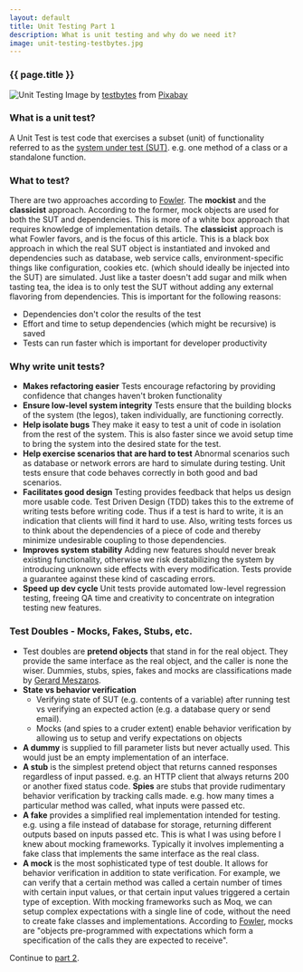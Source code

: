 ```yaml
---
layout: default
title: Unit Testing Part 1
description: What is unit testing and why do we need it?
image: unit-testing-testbytes.jpg
---
```

### {{ page.title }}

![Unit Testing](../../../img/unit-testing-testbytes.jpg)
<span class="credit">Image by <a href="https://pixabay.com/users/testbytes-1013799/?utm_source=link-attribution&amp;utm_medium=referral&amp;utm_campaign=image&amp;utm_content=762486">testbytes</a> from <a href="https://pixabay.com/?utm_source=link-attribution&amp;utm_medium=referral&amp;utm_campaign=image&amp;utm_content=762486">Pixabay</a></span>

### What is a unit test?

A Unit Test is test code that exercises a subset (unit) of functionality referred to as the [system under test (SUT)](https://en.wikipedia.org/wiki/System_under_test). e.g. one method of a class or a standalone function. 

### What to test?
There are two approaches according to [Fowler](https://martinfowler.com/articles/mocksArentStubs.html#ClassicalAndMockistTesting). The **mockist** and the **classicist** approach. According to the former, mock objects are used for both the SUT and dependencies.
This is more of a white box approach that requires knowledge of implementation details. The **classicist** approach is what Fowler favors, and is the focus of this article. This is a black box approach in which the real SUT object is instantiated and invoked and dependencies such as database, web service calls, environment-specific things like configuration, cookies etc. (which should ideally be injected into the SUT) are simulated. Just like a taster doesn't add sugar and milk when tasting tea, the idea is to only test the SUT without adding any external flavoring from dependencies. 
This is important for the following reasons:
- Dependencies don't color the results of the test
- Effort and time to setup dependencies (which might be recursive) is saved
- Tests can run faster which is important for developer productivity

### Why write unit tests?

- **Makes refactoring easier**
Tests encourage refactoring by providing confidence that changes haven't broken functionality
- **Ensure low-level system integrity**
Tests ensure that the building blocks of the system (the legos), taken individually, are functioning correctly. 
- **Help isolate bugs**
They make it easy to test a unit of code in isolation from the rest of the system. This is also faster since we avoid setup time to bring the system into the desired state for the test. 
- **Help exercise scenarios that are hard to test**
Abnormal scenarios such as database or network errors are hard to simulate during testing. Unit tests ensure that code behaves correctly in both good and bad scenarios.
- **Facilitates good design**
Testing provides feedback that helps us design more usable code. Test Driven Design (TDD) takes this to the extreme of writing tests before writing code. Thus if a test is hard to write, it is an indication that clients will find it hard to use. Also, writing tests forces us to think about the dependencies of a piece of code and thereby minimize undesirable coupling to those dependencies.
- **Improves system stability**
Adding new features should never break existing functionality, otherwise we risk destabilizing the system by introducing unknown side effects with every modification. Tests provide a guarantee against these kind of cascading errors. 
- **Speed up dev cycle**
Unit tests provide automated low-level regression testing, freeing QA time and creativity to concentrate on integration testing new features. 

### Test Doubles - Mocks, Fakes, Stubs, etc.

- Test doubles are **pretend objects** that stand in for the real object. They provide the same interface as the real object, and the caller is none the wiser. Dummies, stubs, spies, fakes and mocks are classifications made by [Gerard Meszaros](http://xunitpatterns.com/Test%20Double%20Patterns.html).
- **State vs behavior verification**
    - Verifying state of SUT (e.g. contents of a variable) after running test vs verifying an expected action (e.g. a database query or send email).
    - Mocks (and spies to a cruder extent) enable behavior verification by allowing us to setup and verify expectations on objects
- **A dummy** is supplied to fill parameter lists but never actually used. This would just be an empty implementation of an interface.
- **A stub** is the simplest pretend object that returns canned responses regardless of input passed. e.g. an HTTP client that always returns 200 or another fixed status code. **Spies** are stubs that provide rudimentary behavior verification by tracking calls made. e.g. how many times a particular method was called, what inputs were passed etc.
- **A fake** provides a simplified real implementation intended for testing. e.g. using a file instead of database for storage, returning different outputs based on inputs passed etc. This is what I was using before I knew about mocking frameworks. Typically it involves implementing a fake class that implements the same interface as the real class.
- **A mock** is the most sophisticated type of test double. It allows for behavior verification in addition to state verification. For example, we can verify that a certain method was called a certain number of times with certain input values, or that certain input values triggered a certain type of exception. With mocking frameworks such as Moq, we can setup complex expectations with a single line of code, without the need to create fake classes and implementations.
According to [Fowler](https://martinfowler.com/articles/mocksArentStubs.html#TheDifferenceBetweenMocksAndStubs), mocks are "objects pre-programmed with expectations which form a specification of the calls they are expected to receive".

Continue to [part 2](/blog/unit-testing-2).

